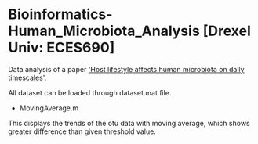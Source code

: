 # Bioinformatics-Human_Microbiota_Analysis [Drexel Univ: ECES690]

Data analysis of a paper ['Host lifestyle affects human microbiota on daily
timescales'](http://www.genomebiology.com/2014/15/7/R89).

All dataset can be loaded through dataset.mat file.

* MovingAverage.m
<p>This displays the trends of the otu data with moving average, which shows greater difference than given threshold value.</p>
